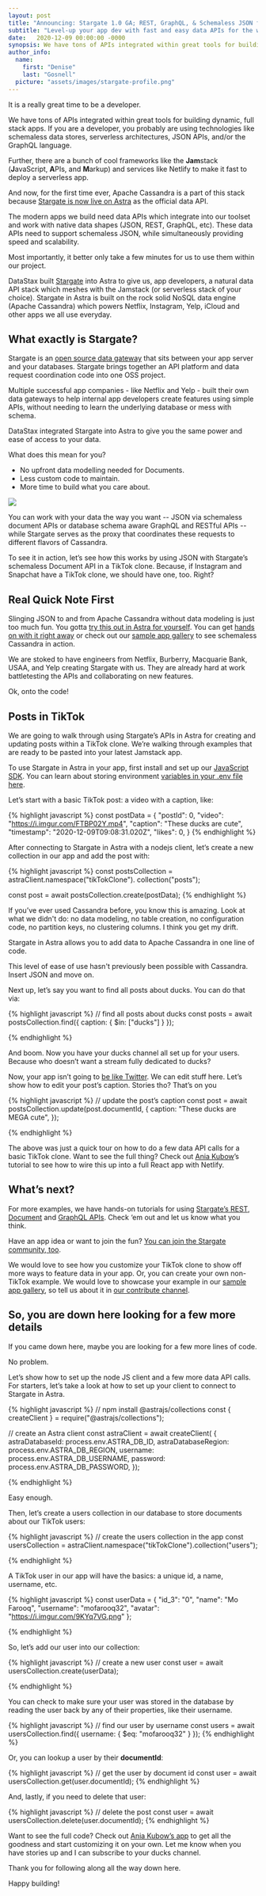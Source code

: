 ```yaml
---
layout: post
title: "Announcing: Stargate 1.0 GA; REST, GraphQL, & Schemaless JSON for Your Cassandra Development"
subtitle: "Level-up your app dev with fast and easy data APIs for the world’s most battle tested database."
date:   2020-12-09 00:00:00 -0000
synopsis: We have tons of APIs integrated within great tools for building dynamic, full stack apps. If you are a developer, you probably are using technologies like schemaless data stores, serverless architectures, JSON APIs, and/or the GraphQL language.
author_info:
  name:
    first: "Denise"
    last: "Gosnell"
  picture: "assets/images/stargate-profile.png"
---
```


It is a really great time to be a developer.

We have tons of APIs integrated within great tools for building dynamic, full stack apps. If you are a developer, you probably are using technologies like schemaless data stores, serverless architectures, JSON APIs, and/or the GraphQL language.

Further, there are a bunch of cool frameworks like the **Jam**stack (**J**avaScript, **A**PIs, and **M**arkup) and services like Netlify to make it fast to deploy a serverless app.

And now, for the first time ever, Apache Cassandra is a part of this stack because [Stargate is now live on Astra](https://astra.datastax.com/) as the official data API.

The modern apps we build need data APIs which integrate into our toolset and work with native data shapes (JSON, REST, GraphQL, etc). These data APIs need to support schemaless JSON, while simultaneously providing speed and scalability.

Most importantly, it better only take a few minutes for us to use them within our project.

DataStax built [Stargate](https://stargate.io/) into Astra to give us, app developers, a natural data API stack which meshes with the Jamstack (or serverless stack of your choice). Stargate in Astra is built on the rock solid NoSQL data engine (Apache Cassandra) which powers Netflix, Instagram, Yelp, iCloud and other apps we all use everyday.

## What exactly is Stargate?
Stargate is an [open source data gateway](https://stargate.io/2020/09/14/init-stargate.html) that sits between your app server and your databases. Stargate brings together an API platform and data request coordination code into one OSS project. 

Multiple successful app companies - like Netflix and Yelp - built their own data gateways to help internal app developers create features using simple APIs, without needing to learn the underlying database or mess with schema.  

DataStax integrated Stargate into Astra to give you the same power and ease of access to your data.

What does this mean for you?

- No upfront data modelling needed for Documents.
- Less custom code to maintain.
- More time to build what you care about.

![](/assets/images/stargate-astra/stargate-astra.png)

You can work with your data the way you want -- JSON via schemaless document APIs or database schema aware GraphQL and RESTful APIs -- while Stargate serves as the proxy that coordinates these requests to different flavors of Cassandra.

To see it in action, let’s see how this works by using JSON with Stargate’s schemaless Document API in a TikTok clone. Because, if Instagram and Snapchat have a TikTok clone, we should have one, too. Right?

## Real Quick Note First

Slinging JSON to and from Apache Cassandra without data modeling is just too much fun. You gotta [try this out in Astra for yourself](http://astra.datastax.com/). You can get [hands on with it right away](https://www.datastax.com/dev/documents-api) or check out our [sample app gallery](https://astra.datastax.com/sample-app-gallery) to see schemaless Cassandra in action.

We are stoked to have engineers from Netflix, Burberry, Macquarie Bank, USAA, and Yelp creating Stargate with us. They are already hard at work battletesting the APIs and collaborating on new features. 

Ok, onto the code!

## Posts in TikTok

We are going to walk through using Stargate’s APIs in Astra for creating and updating posts within a TikTok clone. We’re walking through examples that are ready to be pasted into your latest Jamstack app.

To use Stargate in Astra in your app, first install and set up our [JavaScript SDK](https://www.npmjs.com/package/@astrajs/collections). You can learn about storing environment [variables in your .env file here](https://www.youtube.com/watch?v=vSmzEGZQI5A). 

Let’s start with a basic TikTok post: a video with a caption, like:


{% highlight javascript %}
const postData = {
  "postId": 0,
  "video": "https://i.imgur.com/FTBP02Y.mp4",
  "caption": "These ducks are cute",
  "timestamp": "2020-12-09T09:08:31.020Z",
  "likes": 0,
}
{% endhighlight %}

After connecting to Stargate in Astra with a nodejs client, let’s create a new collection in our app and add the post with:

{% highlight javascript %}
const postsCollection = astraClient.namespace("tikTokClone").
  collection("posts");

const post = await postsCollection.create(postData);
{% endhighlight %}

If you’ve ever used Cassandra before, you know this is amazing. Look at what we didn't do: no data modeling, no table creation, no configuration code, no partition keys, no clustering columns. I think you get my drift. 

Stargate in Astra allows you to add data to Apache Cassandra in one line of code. 

This level of ease of use hasn't previously been possible with Cassandra. Insert JSON and move on. 

Next up, let’s say you want to find all posts about ducks. You can do that via:


{% highlight javascript %}
// find all posts about ducks
const posts = await postsCollection.find({ caption: 
  { $in:  ["ducks"] } });

{% endhighlight %}

And boom. Now you have your ducks channel all set up for your users. Because who doesn’t want a stream fully dedicated to ducks? 

Now, your app isn’t going to [be like Twitter](https://www.newsweek.com/twitter-fleets-reactions-memes-edit-button-1548037). We can edit stuff here. Let’s show how to edit your post’s caption. Stories tho? That’s on you

{% highlight javascript %}
// update the post’s caption
const post = await postsCollection.update(post.documentId, {
  caption: "These ducks are MEGA cute",
});

{% endhighlight %}

The above was just a quick tour on how to do a few data API calls for a basic TikTok clone. Want to see the full thing? Check out [Ania Kubow](https://www.youtube.com/watch?v=IATOicvih5A)’s tutorial to see how to wire this up into a full React app with Netlify.

## What’s next?

For more examples, we have hands-on tutorials for using [Stargate’s REST](https://www.datastax.com/dev/rest), [Document](https://www.datastax.com/dev/document) and [GraphQL APIs](https://www.datastax.com/dev/graphql). Check ‘em out and let us know what you think. 

Have an app idea or want to join the fun? [You can join the Stargate community, too](https://discord.gg/2Xt8QNyFZA).

We would love to see how you customize your TikTok clone to show off more ways to feature data in your app. Or, you can create your own non-TikTok example. We would love to showcase your example in our [sample app gallery](https://astra.datastax.com/sample-app-gallery), so tell us about it in [our contribute channel](https://discord.gg/33mKDHHFUE).

## So, you are down here looking for a few more details
If you came down here, maybe you are looking for a few more lines of code.

No problem.

Let’s show how to set up the node JS client and a few more data API calls. For starters, let’s take a look at how to set up your client to connect to Stargate in Astra.

{% highlight javascript %}
// npm install @astrajs/collections
const { createClient } = require("@astrajs/collections");

// create an Astra client
const astraClient = await createClient(
{   astraDatabaseId: process.env.ASTRA_DB_ID,
    astraDatabaseRegion: process.env.ASTRA_DB_REGION,
    username: process.env.ASTRA_DB_USERNAME,
    password: process.env.ASTRA_DB_PASSWORD,
});

{% endhighlight %}

Easy enough. 

Then, let’s create a users collection in our database to store documents about our TikTok users:

{% highlight javascript %}
// create the users collection in the app
const usersCollection = astraClient.namespace("tikTokClone").collection("users");

{% endhighlight %}

A TikTok user in our app will have the basics: a unique id, a name, username, etc.

{% highlight javascript %}
const userData = {
  "id_3": "0",
  "name": "Mo Farooq",
  "username": "mofarooq32",
  "avatar": "https://i.imgur.com/9KYq7VG.png"
};

{% endhighlight %}

So, let’s add our user into our collection:

{% highlight javascript %}
// create a new user
const user = await usersCollection.create(userData);

{% endhighlight %}

You can check to make sure your user was stored in the database by reading the user back by any of their properties, like their username.

{% highlight javascript %}
// find our user by username
const users = await usersCollection.find({ username: { $eq: 
  "mofarooq32" } });
{% endhighlight %}

Or, you can lookup a user by their **documentId**:

{% highlight javascript %}
// get the user by document id
const user = await usersCollection.get(user.documentId);
{% endhighlight %}

And, lastly, if you need to delete that user:

{% highlight javascript %}
// delete the post
const user = await usersCollection.delete(user.documentId);
{% endhighlight %}

Want to see the full code? Check out [Ania Kubow’s app](https://github.com/kubowania/stargate-tik-tok) to get all the goodness and start customizing it on your own. Let me know when you have stories up and I can subscribe to your ducks channel. 

Thank you for following along all the way down here. 

Happy building!

